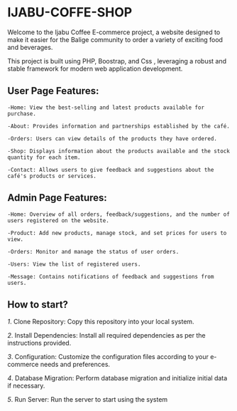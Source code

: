 # IJABU-COFFE-SHOP

Welcome to the Ijabu Coffee E-commerce project, a website designed to make it easier for the Balige community to order a variety of exciting food and beverages.

This project is built using PHP, Boostrap, and Css , leveraging a robust and stable framework for modern web application development.

## User Page Features: 

    -Home: View the best-selling and latest products available for purchase.
    
    -About: Provides information and partnerships established by the café.
    
    -Orders: Users can view details of the products they have ordered.
    
    -Shop: Displays information about the products available and the stock quantity for each item.
    
    -Contact: Allows users to give feedback and suggestions about the café's products or services.

## Admin Page Features: 

    -Home: Overview of all orders, feedback/suggestions, and the number of users registered on the website.
    
    -Product: Add new products, manage stock, and set prices for users to view.
    
    -Orders: Monitor and manage the status of user orders.
    
    -Users: View the list of registered users.
    
    -Message: Contains notifications of feedback and suggestions from users.


## How to start?

    
*1*. Clone Repository: Copy this repository into your local system.

*2*. Install Dependencies: Install all required dependencies as per the instructions provided.

*3*. Configuration: Customize the configuration files according to your e-commerce needs and preferences.

*4*. Database Migration: Perform database migration and initialize initial data if necessary.

*5*. Run Server: Run the server to start using the system
